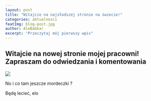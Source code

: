 ```yaml
---
layout: post
title: "Witajcie na najsłodszej stronie na świecie!"
categories: aktualnosci
featImg: blog-post.jpg
author: AleBabka!
excerpt: "Przeczytaj mój pierwszy wpis"
---
```


<h2>Witajcie na nowej stronie mojej pracowni! Zapraszam do odwiedzania i komentowania</h2>

<img src="{{ site.baseurl }}/assets/img/blog/post1.jpg" />

<p>No i co tam jeszcze mordeczki ?</p>
<p>Będę lecieć, elo</p>
